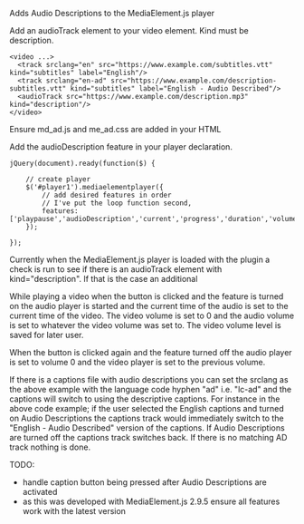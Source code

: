 Adds Audio Descriptions to the MediaElement.js player

Add an audioTrack element to your video element. Kind must be description.
~~~~
<video ...>
  <track srclang="en" src="https://www.example.com/subtitles.vtt" kind="subtitles" label="English"/>
  <track srclang="en-ad" src="https://www.example.com/description-subtitles.vtt" kind="subtitles" label="English - Audio Described"/>
  <audioTrack src="https://www.example.com/description.mp3" kind="description"/>
</video>
~~~~
Ensure md_ad.js and me_ad.css are added in your HTML

Add the audioDescription feature in your player declaration.
~~~~
jQuery(document).ready(function($) {

    // create player
    $('#player1').mediaelementplayer({
        // add desired features in order
        // I've put the loop function second,
        features: ['playpause','audioDescription','current','progress','duration','volume','fullscreen'],
    });

});
~~~~
Currently when the MediaElement.js player is loaded with the plugin a check is run to see if there is an audioTrack element with kind="description". If that is the case an additional <audio> element is inserted with the audioTrack as the source (currently will only work with mp3 files). The Audio element is hidden using "display:none;". An "AD" button is added to the controls.

While playing a video when the button is clicked and the feature is turned on the audio player is started and the current time of the audio is set to the current time of the video. The video volume is set to 0 and the audio volume is set to whatever the video volume was set to. The video volume level is saved for later user.

When the button is clicked again and the feature turned off the audio player is set to volume 0 and the video player is set to the previous volume.

If there is a captions file with audio descriptions you can set the srclang as the above example with the language code hyphen "ad" i.e. "lc-ad" and the captions will switch to using the descriptive captions. For instance in the above code example; if the user selected the English captions and turned on Audio Descriptions the captions track would immediately switch to the "English - Audio Described" version of the captions. If Audio Descriptions are turned off the captions track switches back. If there is no matching AD track nothing is done.

TODO:
* handle caption button being pressed after Audio Descriptions are activated
* as this was developed with MediaElement.js 2.9.5 ensure all features work with the latest version
